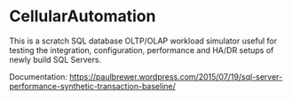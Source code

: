 # CellularAutomation
This is a scratch SQL database OLTP/OLAP workload simulator useful for testing the integration, configuration, performance and HA/DR setups of newly build SQL Servers.

Documentation: https://paulbrewer.wordpress.com/2015/07/19/sql-server-performance-synthetic-transaction-baseline/
